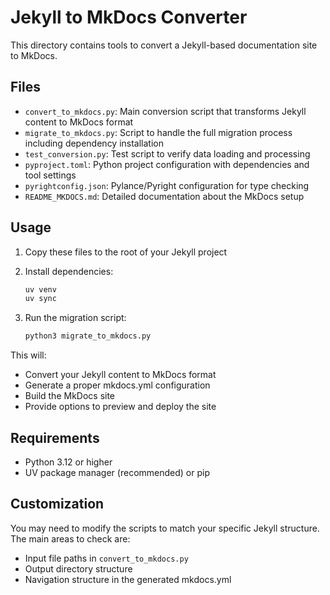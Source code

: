 # Jekyll to MkDocs Converter

This directory contains tools to convert a Jekyll-based documentation site to MkDocs.

## Files

- `convert_to_mkdocs.py`: Main conversion script that transforms Jekyll content to MkDocs format
- `migrate_to_mkdocs.py`: Script to handle the full migration process including dependency installation
- `test_conversion.py`: Test script to verify data loading and processing
- `pyproject.toml`: Python project configuration with dependencies and tool settings
- `pyrightconfig.json`: Pylance/Pyright configuration for type checking
- `README_MKDOCS.md`: Detailed documentation about the MkDocs setup

## Usage

1. Copy these files to the root of your Jekyll project
2. Install dependencies:

    ```sh
    uv venv
    uv sync
    ```

3. Run the migration script:

    ```sh
    python3 migrate_to_mkdocs.py
    ```

This will:

- Convert your Jekyll content to MkDocs format
- Generate a proper mkdocs.yml configuration
- Build the MkDocs site
- Provide options to preview and deploy the site

## Requirements

- Python 3.12 or higher
- UV package manager (recommended) or pip

## Customization

You may need to modify the scripts to match your specific Jekyll structure. The main areas to check are:

- Input file paths in `convert_to_mkdocs.py`
- Output directory structure
- Navigation structure in the generated mkdocs.yml
